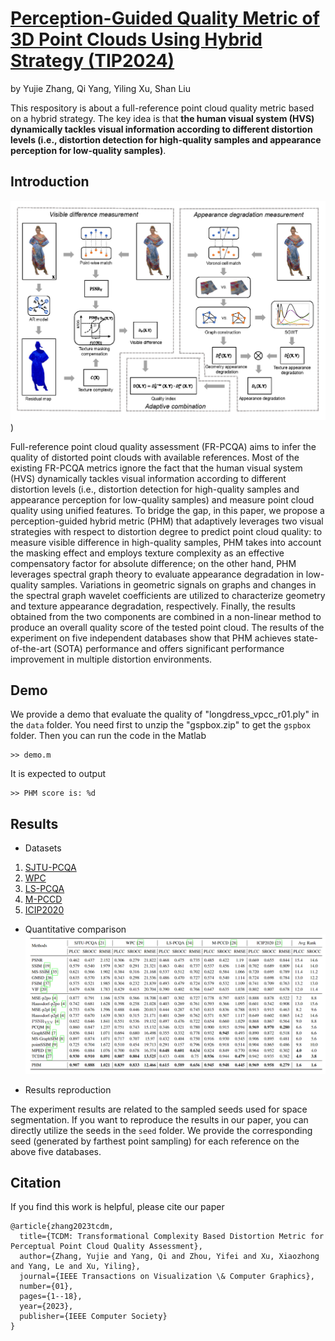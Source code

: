 # [Perception-Guided Quality Metric of 3D Point Clouds Using Hybrid Strategy (TIP2024)](https://arxiv.org/abs/2407.03885)
by Yujie Zhang, Qi Yang,  Yiling Xu, Shan Liu

This respository is about a full-reference point cloud quality metric based on a hybrid strategy. The key idea is that **the human visual system (HVS) dynamically tackles visual information according to different distortion levels (i.e., distortion detection for high-quality samples and appearance perception for low-quality samples)**.

## Introduction
![image text](https://github.com/zhangyujie-1998/PHM/blob/main/fig/framwork.png))

Full-reference point cloud quality assessment (FR-PCQA) aims to infer the quality of distorted point clouds with available references. Most of the existing FR-PCQA metrics ignore the fact that the human visual system (HVS) dynamically tackles visual information according to different distortion levels (i.e., distortion detection for high-quality samples and appearance perception for low-quality samples) and measure point cloud quality using unified features.  To bridge the gap, in this paper, we propose a perception-guided hybrid metric (PHM) that adaptively leverages two visual strategies with respect to distortion degree to predict point cloud quality: to measure visible difference in high-quality samples, PHM takes into account the masking effect and employs texture complexity as an effective compensatory factor for absolute difference; on the other hand, PHM leverages spectral graph theory to evaluate appearance degradation in low-quality samples. Variations in geometric signals on graphs and changes in the spectral graph wavelet coefficients are utilized to characterize geometry and texture appearance degradation, respectively. Finally, the results obtained from the two components are combined in a non-linear method to produce an overall quality score of the tested point cloud. The results of the experiment on five independent databases show that PHM achieves state-of-the-art (SOTA) performance and offers significant performance improvement in multiple distortion environments.
## Demo
We provide a demo that evaluate the quality of "longdress_vpcc_r01.ply" in the ```data``` folder. You need first to unzip the "gspbox.zip" to get the ```gspbox``` folder. Then you can run the code in the Matlab
```
>> demo.m
```
It is expected to output
```
>> PHM score is: %d
```

## Results
- Datasets
1. [SJTU-PCQA](https://smt.sjtu.edu.cn/database/point-cloud-subjective-assessment-database/)
2. [WPC](https://github.com/qdushl/Waterloo-Point-Cloud-Database)
3. [LS-PCQA](https://smt.sjtu.edu.cn/database/large-scale-point-cloud-quality-assessment-dataset-ls-pcqa/)
4. [M-PCCD](https://www.epfl.ch/labs/mmspg/downloads/quality-assessment-for-point-cloud-compression/)
5. [ICIP2020](https://emergimg.di.ubi.pt/icip2020PC.html)


- Quantitative comparison
![image text](https://github.com/zhangyujie-1998/PHM/blob/main/fig/result.png)


- Results reproduction

The experiment results are related to the sampled seeds used for space segmentation. If you want to reproduce the results in our paper, you can directly utilize the seeds in the ```seed``` folder. We provide the corresponding seed (generated by farthest point sampling) for each reference on the above five databases.


## Citation
If you find this work is helpful, please cite our paper
```
@article{zhang2023tcdm,
  title={TCDM: Transformational Complexity Based Distortion Metric for Perceptual Point Cloud Quality Assessment},
  author={Zhang, Yujie and Yang, Qi and Zhou, Yifei and Xu, Xiaozhong and Yang, Le and Xu, Yiling},
  journal={IEEE Transactions on Visualization \& Computer Graphics},
  number={01},
  pages={1--18},
  year={2023},
  publisher={IEEE Computer Society}
}
```
